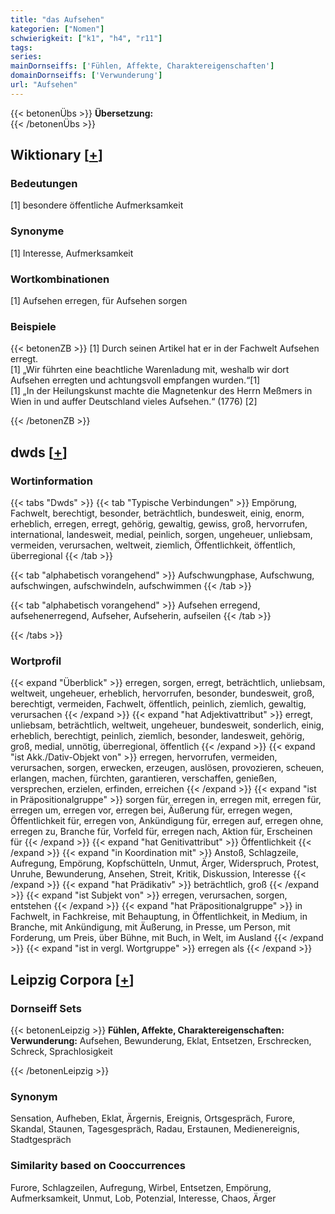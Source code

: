 ```yaml
---
title: "das Aufsehen"
kategorien: ["Nomen"]
schwierigkeit: ["k1", "h4", "r11"]
tags:
series:
mainDornseiffs: ['Fühlen, Affekte, Charaktereigenschaften']
domainDornseiffs: ['Verwunderung']
url: "Aufsehen"
---
```


{{< betonenÜbs >}}
**Übersetzung:**  
{{< /betonenÜbs >}}

## Wiktionary [[+](https://de.wiktionary.org/wiki/Aufsehen)]

### Bedeutungen
[1] besondere öffentliche Aufmerksamkeit  

### Synonyme
[1] Interesse, Aufmerksamkeit  

### Wortkombinationen
[1] Aufsehen erregen, für Aufsehen sorgen  

### Beispiele
{{< betonenZB >}}
[1] Durch seinen Artikel hat er in der Fachwelt Aufsehen erregt.  
[1] „Wir führten eine beachtliche Warenladung mit, weshalb wir dort Aufsehen erregten und achtungsvoll empfangen wurden.“[1]  
[1] „In der Heilungskunst machte die Magnetenkur des Herrn Meßmers in Wien in und auffer Deutschland vieles Aufsehen.“ (1776) [2]  

{{< /betonenZB >}}


## dwds [[+](https://www.dwds.de/wb/Aufsehen)]

### Wortinformation
{{< tabs "Dwds" >}}
{{< tab "Typische Verbindungen" >}}
Empörung, Fachwelt, berechtigt, besonder, beträchtlich, bundesweit, einig, enorm, erheblich, erregen, erregt, gehörig, gewaltig, gewiss, groß, hervorrufen, international, landesweit, medial, peinlich, sorgen, ungeheuer, unliebsam, vermeiden, verursachen, weltweit, ziemlich, Öffentlichkeit, öffentlich, überregional
{{< /tab >}}

{{< tab "alphabetisch vorangehend" >}}
Aufschwungphase, Aufschwung, aufschwingen, aufschwindeln, aufschwimmen
{{< /tab >}}

{{< tab "alphabetisch vorangehend" >}}
Aufsehen erregend, aufsehenerregend, Aufseher, Aufseherin, aufseilen
{{< /tab >}}

{{< /tabs >}}

### Wortprofil
{{< expand "Überblick" >}} erregen, sorgen, erregt, beträchtlich, unliebsam, weltweit, ungeheuer, erheblich, hervorrufen, besonder, bundesweit, groß, berechtigt, vermeiden, Fachwelt, öffentlich, peinlich, ziemlich, gewaltig, verursachen {{< /expand >}}
{{< expand "hat Adjektivattribut" >}} erregt, unliebsam, beträchtlich, weltweit, ungeheuer, bundesweit, sonderlich, einig, erheblich, berechtigt, peinlich, ziemlich, besonder, landesweit, gehörig, groß, medial, unnötig, überregional, öffentlich {{< /expand >}}
{{< expand "ist Akk./Dativ-Objekt von" >}} erregen, hervorrufen, vermeiden, verursachen, sorgen, erwecken, erzeugen, auslösen, provozieren, scheuen, erlangen, machen, fürchten, garantieren, verschaffen, genießen, versprechen, erzielen, erfinden, erreichen {{< /expand >}}
{{< expand "ist in Präpositionalgruppe" >}} sorgen für, erregen in, erregen mit, erregen für, erregen um, erregen vor, erregen bei, Äußerung für, erregen wegen, Öffentlichkeit für, erregen von, Ankündigung für, erregen auf, erregen ohne, erregen zu, Branche für, Vorfeld für, erregen nach, Aktion für, Erscheinen für {{< /expand >}}
{{< expand "hat Genitivattribut" >}} Öffentlichkeit {{< /expand >}}
{{< expand "in Koordination mit" >}} Anstoß, Schlagzeile, Aufregung, Empörung, Kopfschütteln, Unmut, Ärger, Widerspruch, Protest, Unruhe, Bewunderung, Ansehen, Streit, Kritik, Diskussion, Interesse {{< /expand >}}
{{< expand "hat Prädikativ" >}} beträchtlich, groß {{< /expand >}}
{{< expand "ist Subjekt von" >}} erregen, verursachen, sorgen, entstehen {{< /expand >}}
{{< expand "hat Präpositionalgruppe" >}} in Fachwelt, in Fachkreise, mit Behauptung, in Öffentlichkeit, in Medium, in Branche, mit Ankündigung, mit Äußerung, in Presse, um Person, mit Forderung, um Preis, über Bühne, mit Buch, in Welt, im Ausland {{< /expand >}}
{{< expand "ist in vergl. Wortgruppe" >}} erregen als {{< /expand >}}

## Leipzig Corpora [[+](https://corpora.uni-leipzig.de/en/res?word=Aufsehen&corpusId=deu_newscrawl-public_2018)]

### Dornseiff Sets
{{< betonenLeipzig >}}
**Fühlen, Affekte, Charaktereigenschaften:**  
**Verwunderung:** Aufsehen, Bewunderung, Eklat, Entsetzen, Erschrecken, Schreck, Sprachlosigkeit  

{{< /betonenLeipzig >}}

### Synonym
Sensation, Aufheben, Eklat, Ärgernis, Ereignis, Ortsgespräch, Furore, Skandal, Staunen, Tagesgespräch, Radau, Erstaunen, Medienereignis, Stadtgespräch


### Similarity based on Cooccurrences
Furore, Schlagzeilen, Aufregung, Wirbel, Entsetzen, Empörung, Aufmerksamkeit, Unmut, Lob, Potenzial, Interesse, Chaos, Ärger

